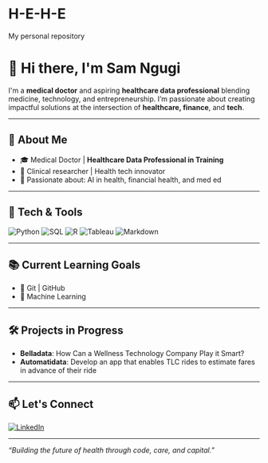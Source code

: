 # H-E-H-E  
My personal repository

# 👋 Hi there, I'm Sam Ngugi

I'm a **medical doctor** and aspiring **healthcare data professional** blending medicine, technology, and entrepreneurship. I’m passionate about creating impactful solutions at the intersection of **healthcare, finance**, and **tech**.

---

## 🔎 About Me

- 🎓 Medical Doctor | **Healthcare Data Professional in Training**
- 🧪 Clinical researcher | Health tech innovator
- 🌱 Passionate about: AI in health, financial health, and med ed

---

## 🧰 Tech & Tools

![Python](https://img.shields.io/badge/Python-3670A0?style=for-the-badge&logo=python&logoColor=white)
![SQL](https://img.shields.io/badge/SQL-336791?style=for-the-badge&logo=postgresql&logoColor=white)
![R](https://img.shields.io/badge/R-276DC3?style=for-the-badge&logo=r&logoColor=white)
![Tableau](https://img.shields.io/badge/Tableau-E97627?style=for-the-badge&logo=tableau&logoColor=white)
![Markdown](https://img.shields.io/badge/Markdown-000000?style=for-the-badge&logo=markdown&logoColor=white)

---

## 📚 Current Learning Goals

- 📘 Git | GitHub
- 🤖 Machine Learning

---

## 🛠 Projects in Progress

- **Belladata**: How Can a Wellness Technology Company Play it Smart?  
- **Automatidata**: Develop an app that enables TLC rides to estimate fares in advance of their ride 

---

## 📫 Let's Connect

[![LinkedIn](https://img.shields.io/badge/LinkedIn-Sam%20Ngugi-blue?style=for-the-badge&logo=linkedin)](https://www.linkedin.com/in/sam-ngugi-857492269/)

---

_“Building the future of health through code, care, and capital.”_
